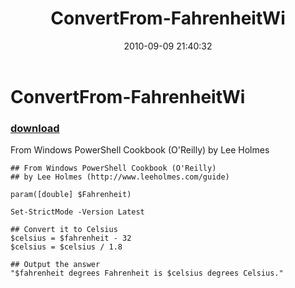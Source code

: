 ﻿---
pid:            2136
poster:         Lee Holmes
title:          ConvertFrom-FahrenheitWi
date:           2010-09-09 21:40:32
format:         posh
parent:         0
parent:         0

---

# ConvertFrom-FahrenheitWi

### [download](2136.ps1)

From Windows PowerShell Cookbook (O'Reilly) by Lee Holmes

```posh
## From Windows PowerShell Cookbook (O'Reilly)
## by Lee Holmes (http://www.leeholmes.com/guide)

param([double] $Fahrenheit)

Set-StrictMode -Version Latest

## Convert it to Celsius
$celsius = $fahrenheit - 32
$celsius = $celsius / 1.8

## Output the answer
"$fahrenheit degrees Fahrenheit is $celsius degrees Celsius."
```
